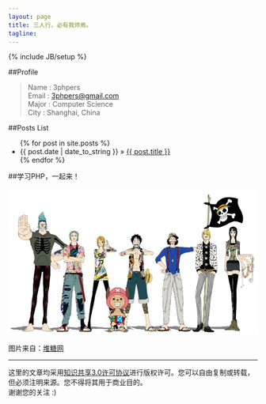 ```yaml
---
layout: page
title: 三人行，必有我师焉。
tagline:
---
```

{% include JB/setup %}


##Profile        
> Name :    3phpers     
> Email :   3phpers@gmail.com  
> Major :   Computer Science     
> City :    Shanghai, China  



##Posts List
<ul class="posts">
  {% for post in site.posts %}
    <li><span>{{ post.date | date_to_string }}</span> &raquo; <a href="{{ BASE_PATH }}{{ post.url }}">{{ post.title }}</a></li>
  {% endfor %}
</ul>


##学习PHP，一起来！ 

<img src="php_together.jpeg" alt="学习PHP，一起来！" height="297" width="525"/>

图片来自：<a href="http://www.duitang.com/people/mblog/83589456/detail/">堆糖网</a>




*****     

这里的文章均采用<a href="http://creativecommons.org/licenses/by-nc-nd/3.0/deed.zh" target="_blank">知识共享3.0许可协议</a>进行版权许可。您可以自由复制或转载，但必须注明来源。您不得将其用于商业目的。    
谢谢您的关注 :)